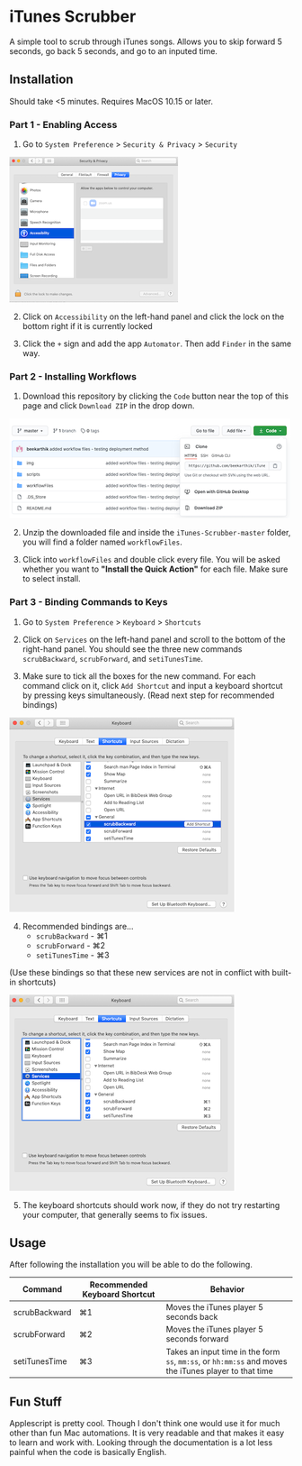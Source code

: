 # iTunes Scrubber

A simple tool to scrub through iTunes songs. Allows you to skip forward 5 seconds, go back 5 seconds, and go to an inputed time.

## Installation

Should take <5 minutes. Requires MacOS 10.15 or later.

### Part 1 - Enabling Access

1. Go to `System Preference` > `Security & Privacy` > `Security`

![Image of security screen](img/setupaccess.png)


2. Click on `Accessibility` on the left-hand panel and click the lock on the bottom right if it is currently locked

3. Click the `+` sign and add the app `Automator`. Then add `Finder` in the same way.

### Part 2 - Installing Workflows
1. Download this repository by clicking the `Code` button near the top of this page and click `Download ZIP` in the drop down.

![Image of github download option](img/githubdl.png)

2. Unzip the downloaded file and inside the `iTunes-Scrubber-master` folder, you will find a folder named `workflowFiles`.

3. Click into `workflowFiles` and double click every file. You will be asked whether you want to **"Install the Quick Action"** for each file. Make sure to select install.


### Part 3 - Binding Commands to Keys

1. Go to `System Preference` > `Keyboard` > `Shortcuts`

2. Click on `Services` on the left-hand panel and scroll to the bottom of the right-hand panel. You should see the three new commands `scrubBackward`, `scrubForward`, and `setiTunesTime`.

3. Make sure to tick all the boxes for the new command. For each command click on it,  click `Add Shortcut` and input a keyboard shortcut by pressing keys simultaneously. (Read next step for recommended bindings)

![Image of keyboard shortcut panel](img/firststep.png)

4. Recommended bindings are...
    - `scrubBackward` - ⌘1
    - `scrubForward` - ⌘2
    - `setiTunesTime` - ⌘3

(Use these bindings so that these new services are not in conflict with built-in shortcuts)

![Image of keyboard shortcut panel finished](img/finished.png)

5. The keyboard shortcuts should work now, if they do not try restarting your computer, that generally seems to fix issues. 

## Usage

After following the installation you will be able to do the following.

| Command      |  Recommended Keyboard Shortcut |  Behavior |
| -------------| ----------| --|
| scrubBackward| ⌘1        | Moves the iTunes player 5 seconds back|
| scrubForward | ⌘2        | Moves the iTunes player 5 seconds forward |
| setiTunesTime| ⌘3        | Takes an input time in the form `ss`, `mm:ss`, or `hh:mm:ss` and moves the iTunes player to that time  |

## Fun Stuff

Applescript is pretty cool. Though I don't think one would use it for much other than fun Mac automations. It is very readable and that makes it easy to learn and work with. Looking through the documentation is a lot less painful when the code is basically English.
